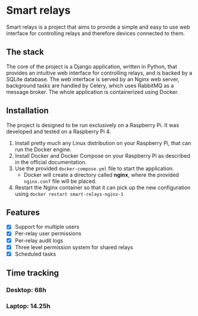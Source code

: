 # Smart relays

Smart relays is a project that aims to provide a simple and easy to use web interface
for controlling relays and therefore devices connected to them.

## The stack

The core of the project is a Django application, written in Python, that provides an intuitive web interface
for controlling relays, and is backed by a SQLite database. The web interface is served by an Nginx web server,
background tasks are handled by Celery, which uses RabbitMQ as a message broker. The whole application is containerized
using Docker.

## Installation

The project is designed to be run exclusively on a Raspberry Pi. It was developed and tested on a Raspberry Pi 4.

1. Install pretty much any Linux distribution on your Raspberry Pi, that can run the Docker engine.
2. Install Docker and Docker Compose on your Raspberry Pi as described in the official documentation.
3. Use the provided `docker-compose.yml` file to start the application.
    - Docker will create a directory called **nginx**, where the provided `nginx.conf` file will be placed.
4. Restart the Nginx container so that it can pick up the new configuration using `docker restart smart-relays-nginx-1`

## Features

- [x] Support for multiple users
- [x] Per-relay user permissions
- [x] Per-relay audit logs
- [x] Three level permission system for shared relays
- [x] Scheduled tasks

## Time tracking

### Desktop: 68h

### Laptop: 14.25h
